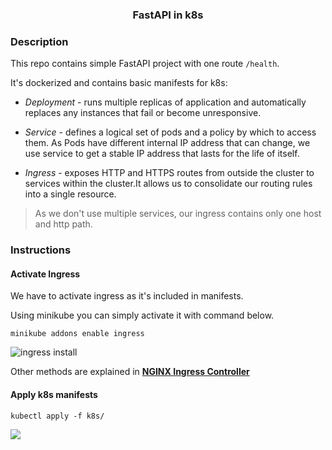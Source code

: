 <h3 align="center">FastAPI in k8s</h3>

### Description

This repo contains simple FastAPI project with one route ```/health```.

It's dockerized and contains basic manifests for k8s:

* *Deployment* - runs multiple replicas of application and automatically replaces any instances that fail or become 
  unresponsive.

* *Service* - defines a logical set of pods and a policy by which to access them. As Pods have different internal IP 
  address that can change, we use service to get a stable IP address that lasts for the life of itself.
  
* *Ingress* - exposes HTTP and HTTPS routes from outside the cluster to services within the cluster.It allows us 
  to consolidate our routing rules into a single resource. 
  
> As we don't use multiple services, our ingress contains only one host and http path.

### Instructions 

#### Activate Ingress

We have to activate ingress as it's included in manifests.

Using minikube you can simply activate it with command below.

```
minikube addons enable ingress
```

![ingress install](https://www.dropbox.com/s/zut43cpa3r5iy1i/ingress_install.PNG?dl=0)

Other methods are explained in 
<strong> [NGINX Ingress Controller](https://kubernetes.github.io/ingress-nginx/deploy/) </strong>

#### Apply k8s manifests

```
kubectl apply -f k8s/
```

![](https://www.dropbox.com/s/xmt827wth1yznkj/k8s%20apply.png?dl=0)

